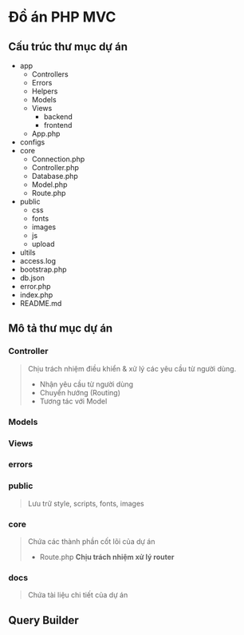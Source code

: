# Đồ án PHP MVC

## Cấu trúc thư mục dự án
- app
  - Controllers
  - Errors
  - Helpers
  - Models
  - Views
    - backend
    - frontend
  - App.php
- configs
- core
  - Connection.php
  - Controller.php
  - Database.php
  - Model.php
  - Route.php
- public
  - css
  - fonts
  - images
  - js
  - upload
- ultils
- access.log
- bootstrap.php
- db.json
- error.php
- index.php
- README.md

## Mô tả thư mục dự án
### Controller
> Chịu trách nhiệm điều khiển & xử lý các yêu cầu từ người dùng.
> * Nhận yêu cầu từ người dùng
> * Chuyển hướng (Routing)
> * Tương tác với Model
### Models
### Views
### errors
### public
> Lưu trữ style, scripts, fonts, images
### core
> Chứa các thành phần cốt lõi của dự án
> * Route.php **Chịu trách nhiệm xử lý router**
### docs
> Chứa tài liệu chi tiết của dự án


## Query Builder